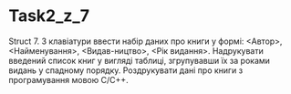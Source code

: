 Task2_z_7
=========

Struct
7.	З клавіатури ввести набір даних про книги у формі: <Автор>, <Найменування>, <Видав-ництво>, <Рік видання>. Надрукувати введений список книг у вигляді таблиці, згрупувавши їх за роками видань у спадному порядку.  Роздрукувати дані про книги з програмування мовою C/C++.

